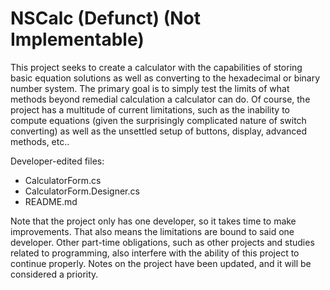 # NSCalc (Defunct) (Not Implementable)

This project seeks to create a calculator with the capabilities of storing basic equation solutions as well as converting to the hexadecimal or binary number system. The primary goal is to simply test the limits of what methods beyond remedial calculation a calculator can do.
Of course, the project has a multitude of current limitations, such as the inability to compute equations (given the surprisingly complicated nature of switch converting) as well as the unsettled setup of buttons, display, advanced methods, etc..

Developer-edited files:
- CalculatorForm.cs
- CalculatorForm.Designer.cs
- README.md

Note that the project only has one developer, so it takes time to make improvements. That also means the limitations are bound to said one developer. Other part-time obligations, such as other projects and studies related to programming, also interfere with the ability of this project to continue properly. Notes on the project have been updated, and it will be considered a priority.
